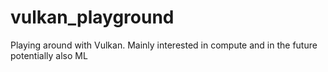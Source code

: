 # vulkan_playground

Playing around with Vulkan. Mainly interested in compute and in the future potentially
also ML
